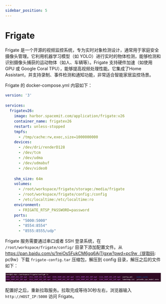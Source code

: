 ```yaml
---
sidebar_position: 5
---
```


# Frigate

Frigate 是一个开源的视频监控系统，专为实时对象检测设计，通常用于家庭安全摄像头管理。它利用机器学习模型（如 YOLO）进行实时的物体检测，能够检测和识别摄像头捕获的运动物体（如人、车辆等）。Frigate 支持硬件加速（如使用 GPU 或 Google Coral TPU），能够提高视频处理性能。它集成了Home Assistant，并支持录制、事件检测和通知功能，非常适合智能家居监控场景。

Frigate 的 docker-compose.yml 内容如下：

```yaml
version: '3'

services:
  frigatev26:
    image: harbor.spacemit.com/application/frigate:v26
    container_name: frigatev26
    restart: unless-stopped
    tmpfs:
      - /tmp/cache:rw,exec,size=1000000000
    devices:
      - /dev/dri/renderD128
      - /dev/tcm
      - /dev/udma
      - /dev/udmabuf
      - /dev/video0
      
    shm_size: 64m
    volumes:
      - /root/workspace/frigate/storage:/media/frigate
      - /root/workspace/frigate/config:/config
      - /etc/localtime:/etc/localtime:ro
    environment:
      - FRIGATE_RTSP_PASSWORD=password
    ports:
      - "5000:5000"
      - "8554:8554"
      - "8555:8555/udp"
```

Frigate 服务需要通过串口或者 SSH 登录系统，在 `/root/workspace/frigate/config/` 目录下添加配置文件。从 https://pan.baidu.com/s/1rejOs5FukCM6gq6AjTlgxw?pwd=pc9w（提取码: pc9w）下载 `frigate-config.tar` 压缩包，解压到 config 目录，解压之后的文件如下：

![docker6](static/docker6.png)

配置好之后，重新拉取服务。拉取完成等待30秒左右，浏览器输入 `http://HOST_IP:5000` 访问 Frigate。